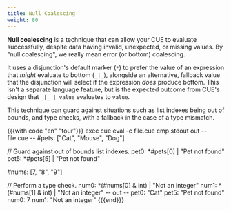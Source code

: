 ```yaml
---
title: Null Coalescing
weight: 80
---
```


**Null coalescing** is a technique that can allow your CUE to evaluate successfully,
despite data having invalid, unexpected, or missing values.
By "null coalescing", we really mean error (or bottom) coalescing.

It uses a disjunction's default marker (`*`) to prefer the value of an
expression that *might* evaluate to bottom (`_|_`),
alongside an alternative, fallback value that the disjunction will select if
the expression *does* produce bottom.
This isn't a separate language feature, but is the expected outcome from CUE's
design that `_|_ | value` evaluates to `value`.

This technique can guard against situations such as list indexes being out of
bounds, and type checks, with a fallback in the case of a type mismatch.

{{{with code "en" "tour"}}}
exec cue eval -c file.cue
cmp stdout out
-- file.cue --
#pets: ["Cat", "Mouse", "Dog"]

// Guard against out of bounds list indexes.
pet0: *#pets[0] | "Pet not found"
pet5: *#pets[5] | "Pet not found"

#nums: [7, "8", "9"]

// Perform a type check.
num0: *(#nums[0] & int) | "Not an integer"
num1: *(#nums[1] & int) | "Not an integer"
-- out --
pet0: "Cat"
pet5: "Pet not found"
num0: 7
num1: "Not an integer"
{{{end}}}
